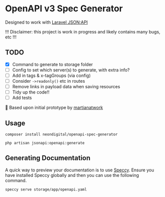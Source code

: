 # OpenAPI v3 Spec Generator

Designed to work with [Laravel JSON:API](https://laraveljsonapi.io/)

!!! Disclaimer: this project is work in progress and likely contains many bugs, etc !!!

## TODO

- [x] Command to generate to storage folder
- [ ] Config to set which server(s) to generate, with extra info?
- [ ] Add in tags & x-tagGroups (via config)
- [ ] Consider `->readonly()` etc in routes
- [ ] Remove links in payload data when saving resources
- [ ] Tidy up the code!!
- [ ] Add tests

🙏 Based upon initial prototype by [martianatwork](https://github.com/martianatwork)

## Usage

```
composer install neondigital/openapi-spec-generator
```

```
php artisan jsonapi:openapi:generate
```

## Generating Documentation

A quick way to preview your documentation is to use [Speccy](https://speccy.io/).
Ensure you have installed Speccy globally and then you can use the following command.

```
speccy serve storage/app/openapi.yaml
```


